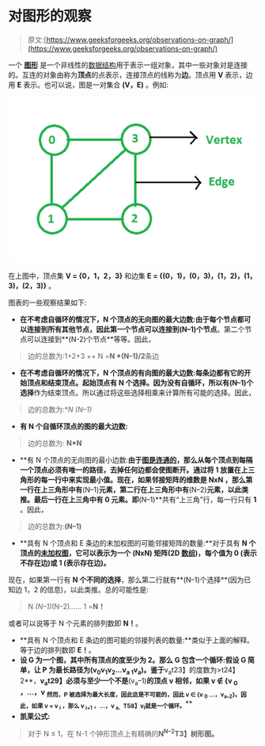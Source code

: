 # 对图形的观察

> 原文:[https://www.geeksforgeeks.org/observations-on-graph/](https://www.geeksforgeeks.org/observations-on-graph/)

一个 [**图形**](https://www.geeksforgeeks.org/graph-data-structure-and-algorithms/) 是一个非线性的[数据结构](https://www.geeksforgeeks.org/data-structures/)用于表示一组对象，其中一些对象对是连接的。互连的对象由称为**顶点**的点表示，连接顶点的线称为**边**。顶点用 **V** 表示，边用 **E** 表示。也可以说，图是一对集合 **(V，E)** 。例如:

[![](img/81c0fda6ca0ec182e20f819eb6b709fc.png)](https://media.geeksforgeeks.org/wp-content/uploads/20210207100307/Picture1.png)

在上图中，顶点集 **V = {0，1，2，3}** 和边集 **E = {(0，1)，(0，3)，(1，2)，(1，3)，(2，3)}** 。

图表的一些观察结果如下:

*   **在不考虑自循环的情况下，N 个顶点的无向图的最大边数:**由于每个节点都可以连接到所有其他节点，因此第一个节点可以连接到**(N–1)个节点**。第二个节点可以连接到**(N-2)个节点**等等。因此，

> 边的总数为:1+2+3 ++ N =**N *(N–1)/2**条边

*   **在不考虑自循环的情况下，N 个顶点的有向图的最大边数:**每条边都有它的开始顶点和结束顶点。起始顶点有 **N 个选择**。因为没有自循环，所以有**(N–1)个选择**作为结束顶点。所以通过将这些选择相乘来计算所有可能的选择。因此，

> 边的总数为:**N *(N–1)**

*   **有 N 个自循环顶点的图的最大边数:**

> 边的总数为: **N*N**

*   **有 N 个顶点的无向图的最小边数:**由于[图是连通的](https://www.geeksforgeeks.org/check-if-a-directed-graph-is-connected-or-not/)，那么从每个顶点到每隔一个顶点必须有唯一的路径，去掉任何边都会使图断开。通过将 **1** 放置在上三角形的每一行中来实现最小值。现在，如果邻接矩阵的维数是 **NxN** ，那么第一行在上三角形中有**(N–1)**元素，第二行在上三角形中有**(N–2)**元素，以此类推。最后一行在上三角中有 **0 元素**。即**(N–1)**共有“上三角”行，每一行只有 **1** 。因此，

> 边的总数为:**(N–1)**

*   **具有 N 个顶点和 E 条边的未加权图的可能邻接矩阵的数量:**对于具有 **N 个顶点的[未加权图](https://www.geeksforgeeks.org/shortest-path-unweighted-graph/)，它可以表示为一个 **(NxN)** 矩阵(2D [数组](https://www.geeksforgeeks.org/introduction-to-arrays/))，每个值为 **0** (表示不存在边)或 **1** (表示存在边)。**

现在，如果第一行有 **N 个不同的选择**，那么第二行就有**(N–1)个选择**(因为已知边 1，2 的信息)，以此类推。总的可能性是:

> N *(N–1)*(N–2)*……* 1 =**N！**

或者可以说等于 N 个元素的排列数即 **N！**。

*   **具有 N 个顶点和 E 条边的图可能的邻接列表的数量:**类似于上面的解释。等于边的排列数即 **E！**。
*   **设 G 为一个图，其中所有顶点的******度至少为 2。那么 G 包含一个循环:**假设 **G** 简单，让 P 为最长路径为**(v<sub>0</sub>v<sub>1</sub>v<sub>2</sub>…v<sub>a 1</sub>v<sub>a</sub>)**。鉴于**v<sub>a</sub>t23】的度数为>t24】2**，**v<sub>a</sub>t29】必须与至少一个不是**(v<sub>a</sub>–1)**的顶点 **v** 相邻，如果 **v ∉ {v <sub>0</sub> ，…，v <sub>然而，P 被选择为最大长度，因此这是不可能的，因此 **v ∈ {v <sub>0</sub> …，v<sub>a–2</sub>}**。因此，如果 **v = v <sub>i</sub>** ，那么 v <sub>i+1</sub> ，…，v <sub>a、</sub>T58】v<sub>I</sub></sub>**<sub>就是一个循环。</sub>****
*   **凯莱公式:**

> 对于 N ≤ 1，在 N-1 个钟形顶点上有精确的**N<sup>N–2</sup>T3】树形图。**